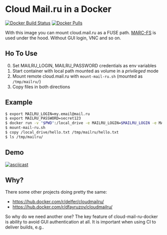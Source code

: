 # Cloud Mail.ru in a Docker

[![Docker Build Status](https://img.shields.io/docker/build/udalov/cloud-mail-ru-docker.svg)](https://hub.docker.com/r/udalov/cloud-mail-ru-docker/)
[![Docker Pulls](https://img.shields.io/docker/pulls/udalov/cloud-mail-ru-docker.svg)](https://hub.docker.com/r/udalov/cloud-mail-ru-docker)


With this image you can mount cloud.mail.ru as a FUSE path. [MARC-FS](https://gitlab.com/Kanedias/MARC-FS.git) is used under the hood. Without GUI login, VNC and so on.

## Ho To Use

0. Set MAILRU_LOGIN, MAILRU_PASSWORD credentials as env variables
1. Start container with local path mounted as volume in a _privileged_ mode
2. Mount remote cloud.mail.ru with `mount-mail-ru.sh` (mounted as `/tmp/mailru/`)
3. Copy files in both directions


## Example

```bash
$ export MAILRU_LOGIN=my.email@mail.ru 
$ export MAILRU_PASSWORD=secret123
$ docker run -v "$PWD":/local_drive -e MAILRU_LOGIN=$MAILRU_LOGIN -e MAILRU_PASSWORD=$MAILRU_PASSWORD --rm --privileged -i -t udalov/cloud-mail-ru-docker bash
$ mount-mail-ru.sh
$ copy /local_drive/hello.txt /tmp/mailru/hello.txt
$ ls /tmp/mailru/
```

## Demo

[![asciicast](https://asciinema.org/a/KYOJc3j2soDZ6IGXg3LoAqxd4.png)](https://asciinema.org/a/KYOJc3j2soDZ6IGXg3LoAqxd4)

## Why?

There some other projects doing pretty the same:

* https://hub.docker.com/r/delfer/cloudmailru/
* https://hub.docker.com/r/dfayruzov/cloudmailru/

So why do we need another one? The key feature of cloud-mail-ru-docker is ability to avoid GUI authentication at all. It is important when using CI to deliver builds, e.g.. 
